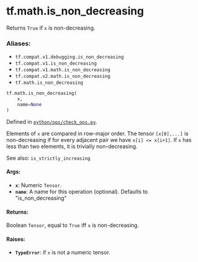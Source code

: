 <div itemscope itemtype="http://developers.google.com/ReferenceObject">
<meta itemprop="name" content="tf.math.is_non_decreasing" />
<meta itemprop="path" content="Stable" />
</div>

# tf.math.is_non_decreasing

Returns `True` if `x` is non-decreasing.

### Aliases:

* `tf.compat.v1.debugging.is_non_decreasing`
* `tf.compat.v1.is_non_decreasing`
* `tf.compat.v1.math.is_non_decreasing`
* `tf.compat.v2.math.is_non_decreasing`
* `tf.math.is_non_decreasing`

``` python
tf.math.is_non_decreasing(
    x,
    name=None
)
```



Defined in [`python/ops/check_ops.py`](/code/stable/tensorflow/python/ops/check_ops.py).

<!-- Placeholder for "Used in" -->

Elements of `x` are compared in row-major order.  The tensor `[x[0],...]`
is non-decreasing if for every adjacent pair we have `x[i] <= x[i+1]`.
If `x` has less than two elements, it is trivially non-decreasing.

See also:  `is_strictly_increasing`

#### Args:


* <b>`x`</b>: Numeric `Tensor`.
* <b>`name`</b>: A name for this operation (optional).  Defaults to "is_non_decreasing"


#### Returns:

Boolean `Tensor`, equal to `True` iff `x` is non-decreasing.



#### Raises:


* <b>`TypeError`</b>: if `x` is not a numeric tensor.